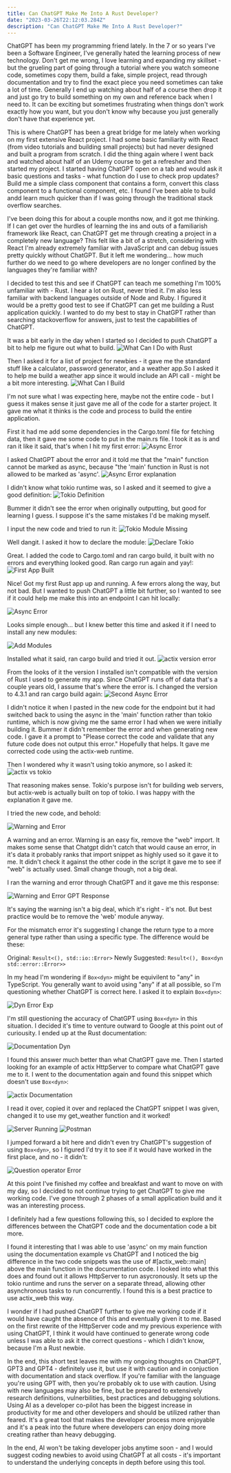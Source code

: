 ```yaml
---
title: Can ChatGPT Make Me Into A Rust Developer?
date: "2023-03-26T22:12:03.284Z"
description: "Can ChatGPT Make Me Into A Rust Developer?"
---
```


ChatGPT has been my programming friend lately. In the 7 or so years I've been a Software Engineer, I've generally hated the learning process of new technology. Don't get me wrong, I love learning and expanding my skillset - but the grueling part of going through a tutorial where you watch someone code, sometimes copy them, build a fake, simple project, read through documentation and try to find the exact piece you need sometimes can take a lot of time. Generally I end up watching about half of a course then drop it and just go try to build something on my own and reference back when I need to. It can be exciting but sometimes frustrating when things don't work exactly how you want, but you don't know why because you just generally don't have that experience yet. 

This is where ChatGPT has been a great bridge for me lately when working on my first extensive React project. I had some basic familiarity with React (from video tutorials and building small projects) but had never designed and built a program from scratch. I did the thing again where I went back and watched about half of an Udemy course to get a refresher and then started my project. I started having ChatGPT open on a tab and would ask it basic questions and tasks - what function do I use to check prop updates? Build me a simple class component that contains a form, convert this class component to a functional component, etc. I found I've been able to build andd learn much quicker than if I was going through the traditional stack overflow searches.

I've been doing this for about a couple months now, and it got me thinking. If I can get over the hurdles of learning the ins and outs of a familiarish framework like React, can ChatGPT get me through creating a project in a completely new language? This felt like a bit of a stretch, considering with React I'm already extremely familiar with JavaScript and can debug issues pretty quickly without ChatGPT. But it left me wondering... how much further do we need to go where developers are no longer confined by the languages they're familiar with?

I decided to test this and see if ChatGPT can teach me something I'm 100% unfamiliar with - Rust. I hear a lot on Rust, never tried it. I'm also less familiar with backend languages outside of Node and Ruby. I figured it would be a pretty good test to see if ChatGPT can get me building a Rust application quickly. I wanted to do my best to stay in ChatGPT rather than searching stackoverflow for answers, just to test the capabilities of ChatGPT.

It was a bit early in the day when I started so I decided to push ChatGPT a bit to help me figure out what to build.
![What Can I Do with Rust](./1.png)

Then I asked it for a list of project for newbies - it gave me the standard stuff like a calculator, password generator, and a weather app.So I asked it to help me build a weather app since it would include an API call - might be a bit more interesting. 
![What Can I Build](./2.png)

I'm not sure what I was expecting here, maybe not the entire code - but I guess it makes sense it just gave me all of the code for a starter project. It gave me what it thinks is the code and process to build the entire application. 

First it had me add some dependencies in the Cargo.toml file for fetching data, then it gave me some code to put in the main.rs file. I took it as is and ran it like it said, that's when I hit my first error:
![Async Error](./3.png)

I asked ChatGPT about the error and it told me that the "main" function cannot be marked as async, because "the 'main' function in Rust is not allowed to be marked as 'async'. 
![Async Error explanation](./4.png)

I didn't know what tokio runtime was, so I asked and it seemed to give a good definition: 
![Tokio Definition](./5.png)

Bummer it didn't see the error when originally outputting, but good for learning I guess. I suppose it's the same mistakes I'd be making myself. 

I input the new code and tried to run it:
![Tokio Module Missing](./6.png)

Well dangit. I asked it how to declare the module:
![Declare Tokio](./7.png)

Great. I added the code to Cargo.toml and ran cargo build, it built with no errors and everything looked good. Ran cargo run again and yay!:
![First App Built](./9.png)

Nice! Got my first Rust app up and running. A few errors along the way, but not bad. But I wanted to push ChatGPT a little bit further, so I wanted to see if it could help me make this into an endpoint I can hit locally:

![Async Error](./10.png)

Looks simple enough... but I knew better this time and asked it if I need to install any new modules:

![Add Modules](./11.png)

Installed what it said, ran cargo build and tried it out.
![actix version error](./12.png)

From the looks of it the version I installed isn't compatible with the version of Rust I used to generate my app. Since ChatGPT runs off of data that's a couple years old, I assume that's where the error is. I changed the version to 4.3.1 and ran cargo build again:
![Second Async Error](./13.png)

I didn't notice it when I pasted in the new code for the endpoint but it had switched back to using the async in the 'main' function rather than tokio runtime, which is now giving me the same error I had when we were initially building it. Bummer it didn't remember the error and when generating new code. I gave it a prompt to "Please correct the code and validate that any future code does not output this error." Hopefully that helps. It gave me corrected code using the actix-web runtime.

Then I wondered why it wasn't using tokio anymore, so I asked it:
![actix vs tokio](./14.png)

That reasoning makes sense. Tokio's purpose isn't for building web servers, but actix-web is actually built on top of tokio. I was happy with the explanation it gave me. 

I tried the new code, and behold:

![Warning and Error](./15.png)

A warning and an error. Warning is an easy fix, remove the "web" import. It makes some sense that Chatgpt didn't catch that would cause an error, in it's data it probably ranks that import snippet as highly used so it gave it to me. It didn't check it against the other code in the script it gave me to see if "web" is actually used. Small change though, not a big deal.

I ran the warning and error through ChatGPT and it gave me this response:

![Warning and Error GPT Response](./16.png)

It's saying the warning isn't a big deal, which it's right - it's not. But best practice would be to remove the 'web' module anyway.

For the mismatch error it's suggesting I change the return type to a more general type rather than using a specific type. The difference would be these:

Original:  `Result<(), std::io::Error>`
Newly Suggested:  `Result<(), Box<dyn std::error::Error>>`

In my head I'm wondering if `Box<dyn>` might be equivilent to "any" in TypeScript. You generally want to avoid using "any" if at all possible, so I'm questioning whether ChatGPT is correct here. I asked it to explain `Box<dyn>`:

![Dyn Error Exp](./17.png)

I'm still questioning the accuracy of ChatGPT using `Box<dyn>` in this situation. I decided it's time to venture outward to Google at this point out of curiousity. I ended up at the Rust documentation:

![Documentation Dyn](./18.png)

I found this answer much better than what ChatGPT gave me. Then I started looking for an example of actix HttpServer to compare what ChatGPT gave me to it. I went to the documentation again and found this snippet which doesn't use `Box<dyn>`:

![actix Documentation](./19.png)

I read it over, copied it over and replaced the ChatGPT snippet I was given, changed it to use my get_weather function and it worked!

![Server Running](./20.png)
![Postman](./21.png)

I jumped forward a bit here and didn't even try ChatGPT's suggestion of using `Box<dyn>`, so I figured I'd try it to see if it would have worked in the first place, and no - it didn't:

![Question operator Error](./22.png)

At this point I've finished my coffee and breakfast and want to move on with my day, so I decided to not continue trying to get ChatGPT to give me working code. I've gone through 2 phases of a small application build and it was an interesting process.

I definitely had a few questions following this, so I decided to explore the differences between the ChatGPT code and the documentation code a bit more. 

I found it interesting that I was able to use 'async' on my main function using the documentation example vs ChatGPT and I noticed the big difference in the two code snippets was the use of #[actix_web::main] above the main function in the documentation code. I looked into what this does and found out it allows HttpServer to run asycronously. It sets up the tokio runtime and runs the server on a separate thread, allowing other asynchronous tasks to run concurrently. I found this is a best practice to use actix_web this way. 

I wonder if I had pushed ChatGPT further to give me working code if it would have caught the absence of this and eventually given it to me. Based on the first rewrite of the HttpServer code and my previous experience with using ChatGPT, I think it would have continued to generate wrong code unless I was able to ask it the correct questions - which I didn't know, because I'm a Rust newbie. 

In the end, this short test leaves me with my ongoing thoughts on ChatGPT, GPT3 and GPT4 - definitely use it, but use it with caution and in conjuction with documentation and stack overflow. If you're familiar with the language you're using GPT with, then you're probably ok to use with caution. Using with new languages may also be fine, but be prepared to extensively research definitions, vulnerbilities, best practices and debugging solutions. Using AI as a developer co-pilot has been the biggest increase in productivity for me and other developers and should be utilized rather than feared. It's a great tool that makes the developer process more enjoyable and it's a peak into the future where developers can enjoy doing more creating rather than heavy debugging. 

In the end, AI won't be taking developer jobs anytime soon - and I would suggest coding newbies to avoid using ChatGPT at all costs - it's important to understand the underlying concepts in depth before using this tool.


